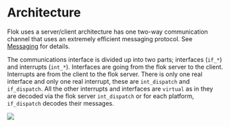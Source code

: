 # Architecture
Flok uses a server/client architecture has one two-way communication channel that uses an extremely efficient messaging protocol.  See [Messaging](./messaging.md) for details.

The communications interface is divided up into two parts; interfaces (`if_*`) and interrupts (`int_*`).  Interfaces are going from the flok server to the client.  Interrupts are from the client to the flok server. There is only one real interface and only one real interrupt, these are `int_dispatch` and `if_dispatch`.  All the other interrupts and interfaces are `virtual` as in they are decoded via the flok server `int_dispatch` or for each platform, `if_dispatch` decodes their messages.

![](./images/flok_arc.png)
